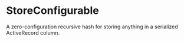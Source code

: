 
# StoreConfigurable

A zero-configuration recursive hash for storing anything in a serialized ActiveRecord column.

